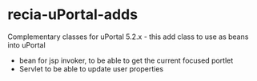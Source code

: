# recia-uPortal-adds
Complementary classes for uPortal 5.2.x - this add class to use as beans into uPortal

- bean for jsp invoker, to be able to get the current focused portlet
- Servlet to be able to update user properties
